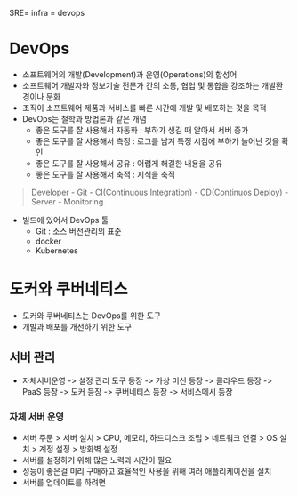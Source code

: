 SRE= infra = devops
# DevOps
* 소프트웨어의 개발(Development)과 운영(Operations)의 합성어
* 소프트웨어 개발자와 정보기술 전문가 간의 소통, 협업 및 통합을 강조하는 개발환경이나 문화
* 조직이 소프트웨어 제품과 서비스를 빠른 시간에 개발 및 배포하는 것을 목적
* DevOps는 철학과 방법론과 같은 개념
    * 좋은 도구를 잘 사용해서 자동화 : 부하가 생길 때 알아서 서버 증가
    * 좋은 도구를 잘 사용해서 측정 : 로그를 남겨 특정 시점에 부하가 늘어난 것을 확인
    * 좋은 도구를 잘 사용해서 공유 : 어렵게 해결한 내용을 공유
    * 좋은 도구를 잘 사용해서 축적 : 지식을 축적

> Developer - Git - CI(Continuous Integration) - CD(Continuos Deploy) - Server - Monitoring

* 빌드에 있어서 DevOps 툴
    * Git : 소스 버전관리의 표준
    * docker
    * Kubernetes 
# 도커와 쿠버네티스
* 도커와 쿠버네티스는 DevOps를 위한 도구
* 개발과 배포를 개선하기 위한 도구
## 서버 관리
* 자체서버운영 -> 설정 관리 도구 등장 -> 가상 머신 등장 -> 클라우드 등장 -> PaaS 등장 -> 도커 등장 -> 쿠버네티스 등장 -> 서비스메시 등장
### 자체 서버 운영
* 서버 주문 > 서버 설치 > CPU, 메모리, 하드디스크 조립 > 네트워크 연결 > OS 설치 > 계정 설정 > 방화벽 설정
* 서버를 설정하기 위해 많은 노력과 시간이 필요
* 성능이 좋은걸 미리 구매하고 효율적인 사용을 위해 여러 애플리케이션을 설치
* 서버를 업데이트를 하려면